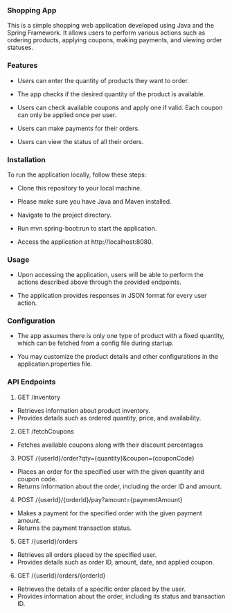 ### Shopping App
This is a simple shopping web application developed using Java and the Spring Framework. It allows users to perform various actions such as ordering products, applying coupons, making payments, and viewing order statuses.


### Features
- Users can enter the quantity of products they want to order.

- The app checks if the desired quantity of the product is available.

- Users can check available coupons and apply one if valid. Each coupon can only be applied once per user.

- Users can make payments for their orders.

- Users can view the status of all their orders.


### Installation
To run the application locally, follow these steps:

- Clone this repository to your local machine.

- Please make sure you have Java and Maven installed.

- Navigate to the project directory.

- Run mvn spring-boot:run to start the application.

- Access the application at http://localhost:8080.


### Usage

- Upon accessing the application, users will be able to perform the actions described above through the provided endpoints.

- The application provides responses in JSON format for every user action.


### Configuration

- The app assumes there is only one type of product with a fixed quantity, which can be fetched from a config file during startup.

- You may customize the product details and other configurations in the application.properties file.

### API Endpoints

1. GET /inventory
- Retrieves information about product inventory.
- Provides details such as ordered quantity, price, and availability.


2. GET /fetchCoupons
- Fetches available coupons along with their discount percentages


3. POST /{userId}/order?qty={quantity}&coupon={couponCode}
- Places an order for the specified user with the given quantity and coupon code.
- Returns information about the order, including the order ID and amount.


4. POST /{userId}/{orderId}/pay?amount={paymentAmount}
- Makes a payment for the specified order with the given payment amount.
- Returns the payment transaction status.


5. GET /{userId}/orders
- Retrieves all orders placed by the specified user.
- Provides details such as order ID, amount, date, and applied coupon.


6. GET /{userId}/orders/{orderId}
- Retrieves the details of a specific order placed by the user.
- Provides information about the order, including its status and transaction ID.
